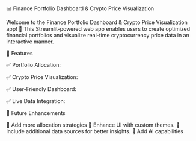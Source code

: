 📊 Finance Portfolio Dashboard & Crypto Price Visualization

Welcome to the Finance Portfolio Dashboard & Crypto Price Visualization app! 🚀 This Streamlit-powered web app enables users to create optimized financial portfolios and visualize real-time cryptocurrency price data in an interactive manner.

🎯 Features

✅ Portfolio Allocation:

✅ Crypto Price Visualization:

✅ User-Friendly Dashboard:

✅ Live Data Integration:


📌 Future Enhancements

🔹 Add more allocation strategies 
🔹 Enhance UI with custom themes.
🔹 Include additional data sources for better insights.
🔹 Add AI capabilities

